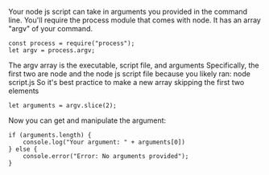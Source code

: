 Your node js script can take in arguments you provided in the command line.
You'll require the process module that comes with node. It has an array "argv" of your command. 
```
const process = require("process");
let argv = process.argv;
```

The argv array is the executable, script file, and arguments
Specifically, the first two are node and the node js script file because you likely ran: node script.js
So it's best practice to make a new array skipping the first two elements
```
let arguments = argv.slice(2);
```

Now you can get and manipulate the argument:
```
if (arguments.length) {
    console.log("Your argument: " + arguments[0])
} else {
    console.error("Error: No arguments provided");
}
```